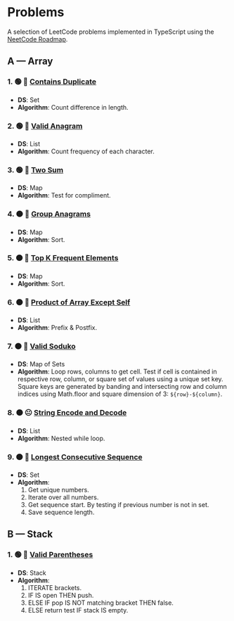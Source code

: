 # Problems

A selection of LeetCode problems implemented in TypeScript using the [NeetCode Roadmap](https://neetcode.io/roadmap).

## A — Array

### 1. 🟢 🙂 [Contains Duplicate](./src/array/contains-duplicate.ts)

- **DS**: Set
- **Algorithm**: Count difference in length.

### 2. 🟢 🙂 [Valid Anagram](./src/array/valid-anagram.ts)

- **DS**: List
- **Algorithm**: Count frequency of each character.

### 3. 🟢 🙂 [Two Sum](./src/array/two-sum.ts)

- **DS**: Map
- **Algorithm**: Test for compliment.

### 4. 🟠 🙂 [Group Anagrams](./src/array/group-anagrams.ts)

- **DS**: Map
- **Algorithm**: Sort.

### 5. 🟠 🙂 [Top K Frequent Elements](./src/array/top-k-frequent-elements.ts)

- **DS**: Map
- **Algorithm**: Sort.

### 6. 🟠 🙂 [Product of Array Except Self](./src/array/product-of-array-except-self.ts)

- **DS**: List
- **Algorithm**: Prefix & Postfix.

### 7. 🟠 🙂 [Valid Soduko](./src/array/valid-soduko.ts)

- **DS**: Map of Sets
- **Algorithm**: Loop rows, columns to get cell. Test if cell is contained in respective row, column, or square set of values using a unique set key. Square keys are generated by banding and intersecting row and column indices using Math.floor and square dimension of 3: `${row}-${column}`.

### 8. 🟠 😐 [String Encode and Decode](./src/array/string-encode-and-decode.ts)

- **DS**: List
- **Algorithm**: Nested while loop.

### 9. 🟠 🙂 [Longest Consecutive Sequence](./src/array/longest-consecutive-sequence.ts)

- **DS**: Set
- **Algorithm**:
  1. Get unique numbers.
  2. Iterate over all numbers.
  3. Get sequence start. By testing if previous number is not in set.
  4. Save sequence length.

## B — Stack

### 1. 🟢 🙂 [Valid Parentheses](./src/stack/valid-parentheses.ts)

- **DS**: Stack
- **Algorithm**:
  1. ITERATE brackets.
  2. IF IS open THEN push.
  3. ELSE IF pop IS NOT matching bracket THEN false.
  4. ELSE return test IF stack IS empty.
